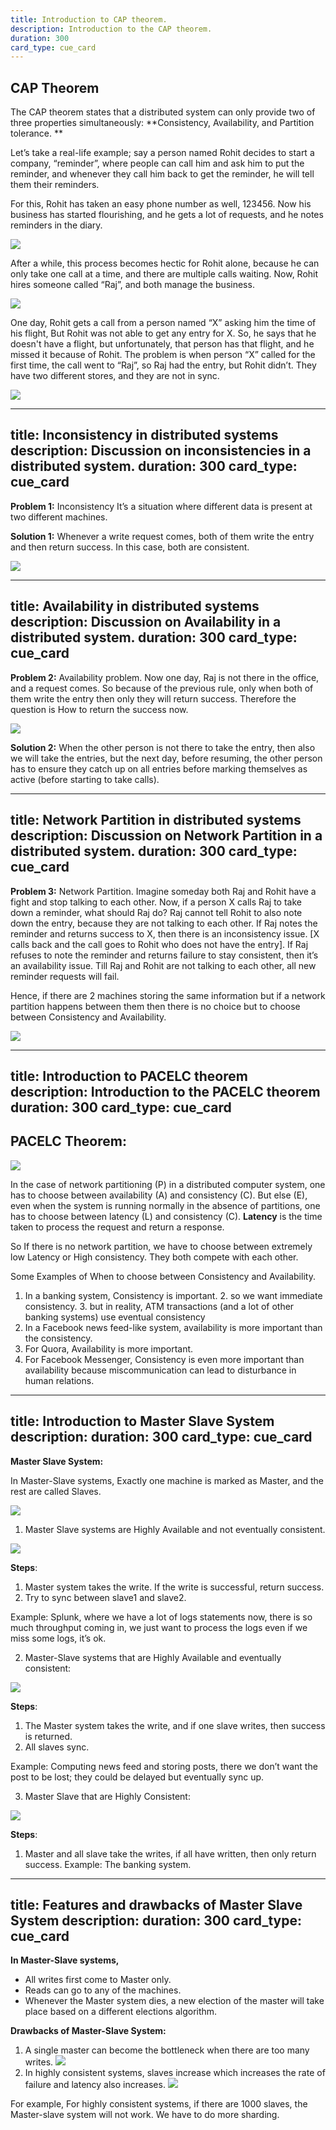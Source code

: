 ```yaml
---
title: Introduction to CAP theorem.
description: Introduction to the CAP theorem.
duration: 300
card_type: cue_card
---
```


## CAP Theorem

The CAP theorem states that a distributed system can only provide two of three properties simultaneously: **Consistency, Availability, and Partition tolerance. **

Let’s take a real-life example; say a person named Rohit decides to start a company, “reminder”, where people can call him and ask him to put the reminder, and whenever they call him back to get the reminder, he will tell them their reminders. 

For this, Rohit has taken an easy phone number as well, 123456. 
Now his business has started flourishing, and he gets a lot of requests, and he notes reminders in the diary. 

![](https://d2beiqkhq929f0.cloudfront.net/public_assets/assets/000/049/691/original/upload_59d627985c2b423f4798461a771cea0a.png?1695237630)



After a while, this process becomes hectic for Rohit alone, because he can only take one call at a time, and there are multiple calls waiting. Now, Rohit hires someone called “Raj”, and both manage the business. 

![](https://d2beiqkhq929f0.cloudfront.net/public_assets/assets/000/049/692/original/upload_a1debf1968a849fcb29f920f4dca4411.png?1695237652)


One day, Rohit gets a call from a person named “X” asking him the time of his flight, But Rohit was not able to get any entry for X. So, he says that he doesn't have a flight, but unfortunately, that person has that flight, and he missed it because of Rohit. 
The problem is when person “X” called for the first time, the call went to “Raj”, so Raj had the entry, but Rohit didn’t. They have two different stores, and they are not in sync. 

![](https://d2beiqkhq929f0.cloudfront.net/public_assets/assets/000/049/693/original/upload_826022847ed315cc9b9009e86d9da93e.png?1695237676)

---
title: Inconsistency in distributed systems
description: Discussion on inconsistencies in a distributed system.
duration: 300
card_type: cue_card
---


**Problem 1:** Inconsistency
It’s a situation where different data is present at two different machines.

**Solution 1:** 
Whenever a write request comes, both of them write the entry and then return success. In this case, both are consistent. 

![](https://d2beiqkhq929f0.cloudfront.net/public_assets/assets/000/049/694/original/upload_6c95413266feecf6f6ceb8081d1c7955.png?1695237698)

---
title: Availability in distributed systems
description: Discussion on Availability in a distributed system.
duration: 300
card_type: cue_card
---

**Problem 2:** Availability problem. 
Now one day, Raj is not there in the office, and a request comes. So because of the previous rule, only when both of them write the entry then only they will return success. Therefore the question is How to return the success now.

![](https://d2beiqkhq929f0.cloudfront.net/public_assets/assets/000/049/695/original/upload_d87bfa2808651828f3fd55250f0571a7.png?1695237719)

**Solution 2:**
When the other person is not there to take the entry, then also we will take the entries, but the next day, before resuming, the other person has to ensure they catch up on all entries before marking themselves as active (before starting to take calls). 

---
title: Network Partition in distributed systems
description: Discussion on Network Partition in a distributed system.
duration: 300
card_type: cue_card
---


**Problem 3:** Network Partition. 
Imagine someday both Raj and Rohit have a fight and stop talking to each other. Now, if a person X calls Raj to take down a reminder, what should Raj do? Raj cannot tell Rohit to also note down the entry, because they are not talking to each other. 
If Raj notes the reminder and returns success to X, then there is an inconsistency issue. [X calls back and the call goes to Rohit who does not have the entry]. 
If Raj refuses to note the reminder and returns failure to stay consistent, then it’s an availability issue. Till Raj and Rohit are not talking to each other, all new reminder requests will fail. 

Hence, if there are 2 machines storing the same information but if a network partition happens between them then there is no choice but to choose between Consistency and Availability. 

![](https://d2beiqkhq929f0.cloudfront.net/public_assets/assets/000/049/696/original/upload_7b40910f3886b207e0ae5b30dc567d41.png?1695237743)

---
title: Introduction to PACELC theorem
description: Introduction to the PACELC theorem
duration: 300
card_type: cue_card
---

## PACELC Theorem:

![](https://d2beiqkhq929f0.cloudfront.net/public_assets/assets/000/049/697/original/upload_7172167c80f74ea04ced6acdf361ab5a.png?1695237772)

In the case of network partitioning (P) in a distributed computer system, one has to choose between availability (A) and consistency (C).
But else (E), even when the system is running normally in the absence of partitions, one has to choose between latency (L) and consistency (C). 
**Latency** is the time taken to process the request and return a response.  

So If there is no network partition, we have to choose between extremely low Latency or High consistency. They both compete with each other.  

Some Examples of When to choose between Consistency and Availability. 

1. In a banking system, Consistency is important.
    2. so we want immediate consistency.
    3. but in reality, ATM transactions (and a lot of other banking systems) use eventual consistency
4. In a Facebook news feed-like system, availability is more important than the consistency. 
5. For Quora, Availability is more important. 
6. For Facebook Messenger, Consistency is even more important than availability because miscommunication can lead to disturbance in human relations. 

---
title: Introduction to Master Slave System
description:
duration: 300
card_type: cue_card
---

**Master Slave System:**

In Master-Slave systems, Exactly one machine is marked as Master, and the rest are called Slaves. 

![](https://d2beiqkhq929f0.cloudfront.net/public_assets/assets/000/049/698/original/upload_241a3d0c6cf5bb9cd82048ebf6fd8ca3.png?1695237800)


1. Master Slave systems are Highly Available and not eventually consistent. 

![](https://d2beiqkhq929f0.cloudfront.net/public_assets/assets/000/049/699/original/upload_f50184da06f5e8ddd9c0cb97da9f0726.png?1695237822)

**Steps**:
1. Master system takes the write. 
If the write is successful, return success. 
2. Try to sync between slave1 and slave2. 


Example: Splunk, where we have a lot of logs statements now, there is so much throughput coming in, we just want to process the logs even if we miss some logs, it’s ok. 

2. Master-Slave systems that are Highly Available and eventually consistent:

![](https://d2beiqkhq929f0.cloudfront.net/public_assets/assets/000/049/700/original/upload_06987f8f3888e77f2537fa5d5e655613.png?1695237848)

**Steps**: 
1. The Master system takes the write, and if one slave writes, then success is returned. 
2. All slaves sync. 

Example:   Computing news feed and storing posts, there we don’t want the post to be lost; they could be delayed but eventually sync up. 

3.  Master Slave that are Highly Consistent:

![](https://d2beiqkhq929f0.cloudfront.net/public_assets/assets/000/049/701/original/upload_593c17178a4cb1b76260dc48a2cf012a.png?1695237882)

**Steps**:
1. Master and all slave take the writes, if all have written, then only return success. 
Example: The banking system. 

---
title: Features and drawbacks of Master Slave System
description:
duration: 300
card_type: cue_card
---

**In Master-Slave systems,**
* All writes first come to Master only. 
* Reads can go to any of the machines. 
* Whenever the Master system dies, a new election of the master will take place based on a different elections algorithm. 

**Drawbacks of Master-Slave System:**
1. A single master can become the bottleneck when there are too many writes.
![](https://d2beiqkhq929f0.cloudfront.net/public_assets/assets/000/049/702/original/upload_1c795a6743467b8572ed36fa7950346d.png?1695237935)
2. In highly consistent systems, slaves increase which increases the rate of failure and latency also increases.
![](https://d2beiqkhq929f0.cloudfront.net/public_assets/assets/000/049/703/original/upload_869ef105a6076b143b39e3a8e4037181.png?1695237966)

For example, For highly consistent systems, if there are 1000 slaves, the Master-slave system will not work. We have to do more sharding. 


